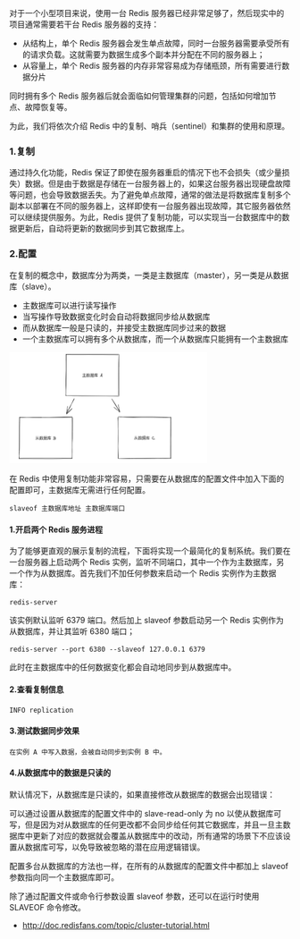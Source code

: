 对于一个小型项目来说，使用一台 Redis 服务器已经非常足够了，然后现实中的项目通常需要若干台 Redis 服务器的支持：

- 从结构上，单个 Redis 服务器会发生单点故障，同时一台服务器需要承受所有的请求负载。这就需要为数据生成多个副本并分配在不同的服务器上；
- 从容量上，单个 Redis 服务器的内存非常容易成为存储瓶颈，所有需要进行数据分片

同时拥有多个 Redis 服务器后就会面临如何管理集群的问题，包括如何增加节点、故障恢复等。

为此，我们将依次介绍 Redis 中的复制、哨兵（sentinel）和集群的使用和原理。

### 1.复制

通过持久化功能，Redis 保证了即使在服务器重启的情况下也不会损失（或少量损失）数据。但是由于数据是存储在一台服务器上的，如果这台服务器出现硬盘故障等问题，也会导致数据丢失。为了避免单点故障，通常的做法是将数据库复制多个副本以部署在不同的服务器上，这样即使有一台服务器出现故障，其它服务器依然可以继续提供服务。为此，Redis 提供了复制功能，可以实现当一台数据库中的数据更新后，自动将更新的数据同步到其它数据库上。

### 2.配置

在复制的概念中，数据库分为两类，一类是主数据库（master），另一类是从数据库（slave）。

- 主数据库可以进行读写操作
- 当写操作导致数据变化时会自动将数据同步给从数据库
- 而从数据库一般是只读的，并接受主数据库同步过来的数据
- 一个主数据库可以拥有多个从数据库，而一个从数据库只能拥有一个主数据库

<img src="../../image/image-20220504232935464.png" alt="image-20220504232935464" style="zoom:50%;" />

在 Redis 中使用复制功能非常容易，只需要在从数据库的配置文件中加入下面的配置即可，主数据库无需进行任何配置。

```shell
slaveof 主数据库地址 主数据库端口
```

#### 1.开启两个 Redis 服务进程

为了能够更直观的展示复制的流程，下面将实现一个最简化的复制系统。我们要在一台服务器上启动两个 Redis 实例，监听不同端口，其中一个作为主数据库，另一个作为从数据库。首先我们不加任何参数来启动一个 Redis 实例作为主数据库：

```shell
redis-server
```

该实例默认监听 6379 端口。然后加上 slaveof 参数启动另一个 Redis 实例作为从数据库，并让其监听 6380 端口；

```shell
redis-server --port 6380 --slaveof 127.0.0.1 6379
```

此时在主数据库中的任何数据变化都会自动地同步到从数据库中。

#### 2.查看复制信息

```shell
INFO replication
```

#### 3.测试数据同步效果

```shells
在实例 A 中写入数据，会被自动同步到实例 B 中。
```

#### 4.从数据库中的数据是只读的

默认情况下，从数据库是只读的，如果直接修改从数据库的数据会出现错误：

可以通过设置从数据库的配置文件中的 slave-read-only 为 no 以使从数据库可写，但是因为对从数据库的任何更改都不会同步给任何其它数据库，并且一旦主数据库中更新了对应的数据就会覆盖从数据库中的改动，所有通常的场景下不应该设置从数据库可写，以免导致被忽略的潜在应用逻辑错误。

配置多台从数据库的方法也一样，在所有的从数据库的配置文件中都加上 slaveof 参数指向同一个主数据库即可。

除了通过配置文件或命令行参数设置 slaveof 参数，还可以在运行时使用 SLAVEOF 命令修改。

- http://doc.redisfans.com/topic/cluster-tutorial.html

